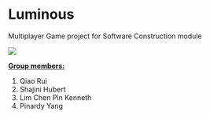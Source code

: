 # Luminous
Multiplayer Game project for Software Construction module

<img src="https://github.com/pinardy/Multiplayer-Game/blob/master/android/res/drawable-hdpi/luminousicon.png"/>

<u><b>Group members:</b></u>  
1) Qiao Rui 
2) Shajini Hubert
3) Lim Chen Pin Kenneth  
4) Pinardy Yang  


